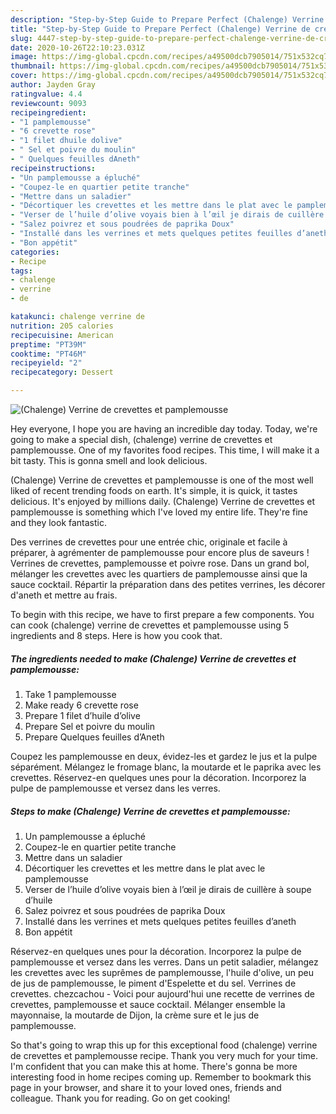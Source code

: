 ```yaml
---
description: "Step-by-Step Guide to Prepare Perfect (Chalenge) Verrine de crevettes et pamplemousse"
title: "Step-by-Step Guide to Prepare Perfect (Chalenge) Verrine de crevettes et pamplemousse"
slug: 4447-step-by-step-guide-to-prepare-perfect-chalenge-verrine-de-crevettes-et-pamplemousse
date: 2020-10-26T22:10:23.031Z
image: https://img-global.cpcdn.com/recipes/a49500dcb7905014/751x532cq70/chalenge-verrine-de-crevettes-et-pamplemousse-photo-principale-de-la-recette.jpg
thumbnail: https://img-global.cpcdn.com/recipes/a49500dcb7905014/751x532cq70/chalenge-verrine-de-crevettes-et-pamplemousse-photo-principale-de-la-recette.jpg
cover: https://img-global.cpcdn.com/recipes/a49500dcb7905014/751x532cq70/chalenge-verrine-de-crevettes-et-pamplemousse-photo-principale-de-la-recette.jpg
author: Jayden Gray
ratingvalue: 4.4
reviewcount: 9093
recipeingredient:
- "1 pamplemousse"
- "6 crevette rose"
- "1 filet dhuile dolive"
- " Sel et poivre du moulin"
- " Quelques feuilles dAneth"
recipeinstructions:
- "Un pamplemousse a épluché"
- "Coupez-le en quartier petite tranche"
- "Mettre dans un saladier"
- "Décortiquer les crevettes et les mettre dans le plat avec le pamplemousse"
- "Verser de l’huile d’olive voyais bien à l’œil je dirais de cuillère à soupe d’huile"
- "Salez poivrez et sous poudrées de paprika Doux"
- "Installé dans les verrines et mets quelques petites feuilles d’aneth"
- "Bon appétit"
categories:
- Recipe
tags:
- chalenge
- verrine
- de

katakunci: chalenge verrine de 
nutrition: 205 calories
recipecuisine: American
preptime: "PT39M"
cooktime: "PT46M"
recipeyield: "2"
recipecategory: Dessert

---
```



![(Chalenge) Verrine de crevettes et pamplemousse](https://img-global.cpcdn.com/recipes/a49500dcb7905014/751x532cq70/chalenge-verrine-de-crevettes-et-pamplemousse-photo-principale-de-la-recette.jpg)

Hey everyone, I hope you are having an incredible day today. Today, we're going to make a special dish, (chalenge) verrine de crevettes et pamplemousse. One of my favorites food recipes. This time, I will make it a bit tasty. This is gonna smell and look delicious.

(Chalenge) Verrine de crevettes et pamplemousse is one of the most well liked of recent trending foods on earth. It's simple, it is quick, it tastes delicious. It's enjoyed by millions daily. (Chalenge) Verrine de crevettes et pamplemousse is something which I've loved my entire life. They're fine and they look fantastic.

Des verrines de crevettes pour une entrée chic, originale et facile à préparer, à agrémenter de pamplemousse pour encore plus de saveurs ! Verrines de crevettes, pamplemousse et poivre rose. Dans un grand bol, mélanger les crevettes avec les quartiers de pamplemousse ainsi que la sauce cocktail. Répartir la préparation dans des petites verrines, les décorer d&#39;aneth et mettre au frais.


To begin with this recipe, we have to first prepare a few components. You can cook (chalenge) verrine de crevettes et pamplemousse using 5 ingredients and 8 steps. Here is how you cook that.

<!--inarticleads1-->

##### The ingredients needed to make (Chalenge) Verrine de crevettes et pamplemousse:

1. Take 1 pamplemousse
1. Make ready 6 crevette rose
1. Prepare 1 filet d’huile d’olive
1. Prepare  Sel et poivre du moulin
1. Prepare  Quelques feuilles d’Aneth


Coupez les pamplemousse en deux, évidez-les et gardez le jus et la pulpe séparément. Mélangez le fromage blanc, la moutarde et le paprika avec les crevettes. Réservez-en quelques unes pour la décoration. Incorporez la pulpe de pamplemousse et versez dans les verres. 

<!--inarticleads2-->

##### Steps to make (Chalenge) Verrine de crevettes et pamplemousse:

1. Un pamplemousse a épluché
1. Coupez-le en quartier petite tranche
1. Mettre dans un saladier
1. Décortiquer les crevettes et les mettre dans le plat avec le pamplemousse
1. Verser de l’huile d’olive voyais bien à l’œil je dirais de cuillère à soupe d’huile
1. Salez poivrez et sous poudrées de paprika Doux
1. Installé dans les verrines et mets quelques petites feuilles d’aneth
1. Bon appétit


Réservez-en quelques unes pour la décoration. Incorporez la pulpe de pamplemousse et versez dans les verres. Dans un petit saladier, mélangez les crevettes avec les suprêmes de pamplemousse, l&#39;huile d&#39;olive, un peu de jus de pamplemousse, le piment d&#39;Espelette et du sel. Verrines de crevettes. chezcachou - Voici pour aujourd&#39;hui une recette de verrines de crevettes, pamplemousse et sauce cocktail. Mélanger ensemble la mayonnaise, la moutarde de Dijon, la crème sure et le jus de pamplemousse. 

So that's going to wrap this up for this exceptional food (chalenge) verrine de crevettes et pamplemousse recipe. Thank you very much for your time. I'm confident that you can make this at home. There's gonna be more interesting food in home recipes coming up. Remember to bookmark this page in your browser, and share it to your loved ones, friends and colleague. Thank you for reading. Go on get cooking!
